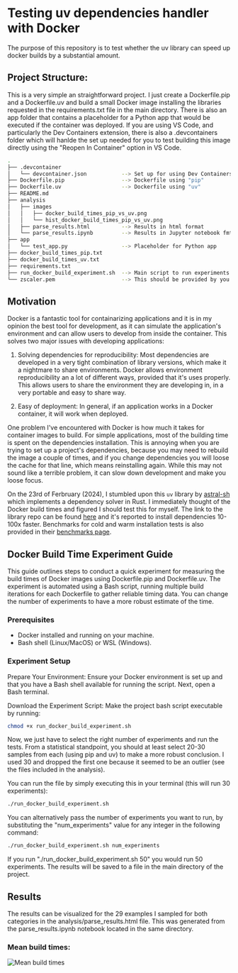 # Testing uv dependencies handler with Docker

The purpose of this repository is to test whether the uv library can speed up docker builds by a substantial amount.

## Project Structure:

This is a very simple an straightforward project. I just create a Dockerfile.pip and a Dockerfile.uv and build a small Docker image installing the libraries requested in the requirements.txt file in the main directory. There is also an app folder that contains a placeholder for a Python app that would be executed if the container was deployed. If you are using VS Code, and particularly the Dev Containers extension, there is also a .devcontainers folder which will hanlde the set up needed for you to test building this image directly using the "Reopen In Container" option in VS Code.

```bash
.
├── .devcontainer
│   └── devcontainer.json           --> Set up for using Dev Containers
├── Dockerfile.pip                  --> Dockerfile using "pip"
├── Dockerfile.uv                   --> Dockerfile using "uv"
├── README.md
├── analysis
│   ├── images
│   │   ├── docker_build_times_pip_vs_uv.png
│   │   └── hist_docker_build_times_pip_vs_uv.png
│   ├── parse_results.html          --> Results in html format
│   └── parse_results.ipynb         --> Results in Jupyter notebook fmt
├── app
│   └── test_app.py                 --> Placeholder for Python app
├── docker_build_times_pip.txt
├── docker_build_times_uv.txt
├── requirements.txt
├── run_docker_build_experiment.sh  --> Main script to run experiments
└── zscaler.pem                     --> This should be provided by you

```

## Motivation

Docker is a fantastic tool for containarizing applications and it is in my opinion the best tool for development, as it can simulate the application's environment and can allow users to develop from inside the container. This solves two major issues with developing applications:

1) Solving dependencies for reproducibility: Most dependencies are developed in a very tight combination of library versions, which make it a nightmare to share environments. Docker allows environment reproducibility an a lot of different ways, provided that it's uses properly. This allows users to share the environment they are developing in, in a very portable and easy to share way.

2) Easy of deployment: In general, if an application works in a Docker container, it will work when deployed.

One problem I've encountered with Docker is how much it takes for container images to build. For simple applications, most of the building time is spent on the dependencies installation. This is annoying when you are trying to set up a project's dependencies, because you may need to rebuild the image a couple of times, and if you change dependencies you will loose the cache for that line, which means reinstalling again. While this may not sound like a terrible problem, it can slow down development and make you loose focus.

On the 23rd of Ferbruary (2024), I stumbled upon this `uv` library by [astral-sh](https://astral.sh/) which implements a dependency solver in Rust. I immediately thought of the Docker build times and figured I should test this for myself. The link to the library repo can be found [here](https://github.com/astral-sh/uv) and it's reported to install dependencies 10-100x faster. Benchmarks for cold and warm installation tests is also provided in their [benchmarks page](https://github.com/astral-sh/uv/blob/main/BENCHMARKS.md).


## Docker Build Time Experiment Guide

This guide outlines steps to conduct a quick experiment for measuring the build times of Docker images using Dockerfile.pip and Dockerfile.uv. The experiment is automated using a Bash script, running multiple build iterations for each Dockerfile to gather reliable timing data. You can change the number of experiments to have a more robust estimate of the time.

### Prerequisites
- Docker installed and running on your machine.
- Bash shell (Linux/MacOS) or WSL (Windows).

### Experiment Setup
Prepare Your Environment: Ensure your Docker environment is set up and that you have a Bash shell available for running the script. Next, open a Bash terminal.

Download the Experiment Script: Make the project bash script executable by running:

```bash
chmod +x run_docker_build_experiment.sh
```

Now, we just have to select the right number of experiments and run the tests. From a statistical standpoint, you should at least select 20-30 samples from each (using pip and uv) to make a more robust conclusion. I used 30 and dropped the first one because it seemed to be an outlier (see the files included in the analysis).

You can run the file by simply executing this in your terminal (this will run 30 experiments):

```bash
./run_docker_build_experiment.sh
```

You can alternatively pass the number of experiments you want to run, by substituting the "num_experiments" value for any integer in the following command:

```bash
./run_docker_build_experiment.sh num_experiments
```

If you run "./run_docker_build_experiment.sh 50" you would run 50 experiments. The results will be saved to a file in the main directory of the project.

## Results

The results can be visualized for the 29 examples I sampled for both categories in the analysis/parse_results.html file. This was generated from the parse_results.ipynb notebook located in the same directory.

### Mean build times:

![Mean build times](/images/docker_build_times_pip_vs_uv.png)

